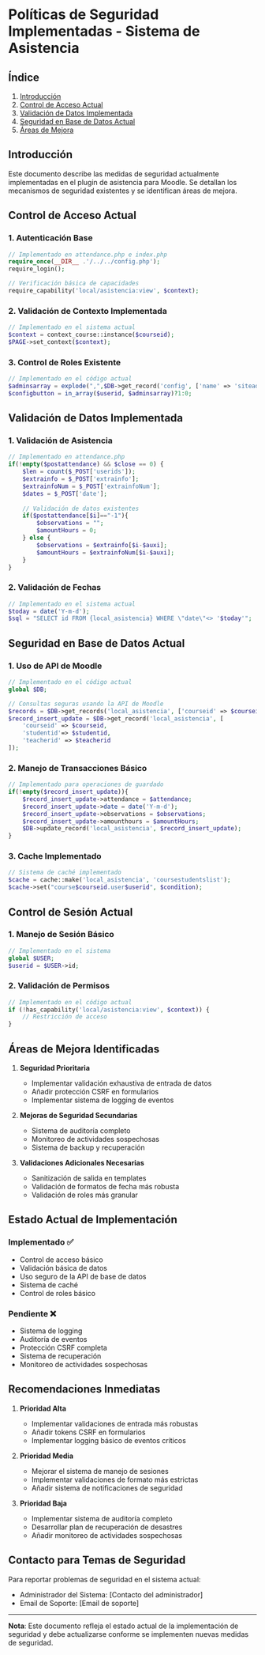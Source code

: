 # Políticas de Seguridad Implementadas - Sistema de Asistencia

## Índice
1. [Introducción](#introducción)
2. [Control de Acceso Actual](#control-de-acceso-actual)
3. [Validación de Datos Implementada](#validación-de-datos-implementada)
4. [Seguridad en Base de Datos Actual](#seguridad-en-base-de-datos-actual)
5. [Áreas de Mejora](#áreas-de-mejora)

## Introducción

Este documento describe las medidas de seguridad actualmente implementadas en el plugin de asistencia para Moodle. Se detallan los mecanismos de seguridad existentes y se identifican áreas de mejora.

## Control de Acceso Actual

### 1. Autenticación Base
```php
// Implementado en attendance.php e index.php
require_once(__DIR__ .'/../../config.php');
require_login(); 

// Verificación básica de capacidades
require_capability('local/asistencia:view', $context);
```

### 2. Validación de Contexto Implementada
```php
// Implementado en el sistema actual
$context = context_course::instance($courseid);
$PAGE->set_context($context);
```

### 3. Control de Roles Existente
```php
// Implementado en el código actual
$adminsarray = explode(",",$DB->get_record('config', ['name' => 'siteadmins'])->value);
$configbutton = in_array($userid, $adminsarray)?1:0;
```

## Validación de Datos Implementada

### 1. Validación de Asistencia
```php
// Implementado en attendance.php
if(!empty($postattendance) && $close == 0) { 
    $len = count($_POST['userids']);
    $extrainfo = $_POST['extrainfo'];
    $extrainfoNum = $_POST['extrainfoNum'];
    $dates = $_POST['date'];
    
    // Validación de datos existentes
    if($postattendance[$i]=="-1"){
        $observations = "";
        $amountHours = 0;
    } else {
        $observations = $extrainfo[$i-$auxi];
        $amountHours = $extrainfoNum[$i-$auxi];
    }
}
```

### 2. Validación de Fechas
```php
// Implementado en el sistema actual
$today = date('Y-m-d');
$sql = "SELECT id FROM {local_asistencia} WHERE \"date\"<> '$today'";
```

## Seguridad en Base de Datos Actual

### 1. Uso de API de Moodle
```php
// Implementado en el código actual
global $DB;

// Consultas seguras usando la API de Moodle
$records = $DB->get_records('local_asistencia', ['courseid' => $courseid]);
$record_insert_update = $DB->get_record('local_asistencia', [
    'courseid' => $courseid, 
    'studentid'=> $studentid, 
    'teacherid' => $teacherid
]);
```

### 2. Manejo de Transacciones Básico
```php
// Implementado para operaciones de guardado
if(!empty($record_insert_update)){ 
    $record_insert_update->attendance = $attendance;
    $record_insert_update->date = date('Y-m-d');
    $record_insert_update->observations = $observations;
    $record_insert_update->amounthours = $amountHours;
    $DB->update_record('local_asistencia', $record_insert_update);
}
```

### 3. Cache Implementado
```php
// Sistema de caché implementado
$cache = cache::make('local_asistencia', 'coursestudentslist');
$cache->set("course$courseid.user$userid", $condition);
```

## Control de Sesión Actual

### 1. Manejo de Sesión Básico
```php
// Implementado en el sistema
global $USER;
$userid = $USER->id;
```

### 2. Validación de Permisos
```php
// Implementado en el código actual
if (!has_capability('local/asistencia:view', $context)) {
    // Restricción de acceso
}
```

## Áreas de Mejora Identificadas

1. **Seguridad Prioritaria**
   - Implementar validación exhaustiva de entrada de datos
   - Añadir protección CSRF en formularios
   - Implementar sistema de logging de eventos

2. **Mejoras de Seguridad Secundarias**
   - Sistema de auditoría completo
   - Monitoreo de actividades sospechosas
   - Sistema de backup y recuperación

3. **Validaciones Adicionales Necesarias**
   - Sanitización de salida en templates
   - Validación de formatos de fecha más robusta
   - Validación de roles más granular

## Estado Actual de Implementación

### Implementado ✅
- Control de acceso básico
- Validación básica de datos
- Uso seguro de la API de base de datos
- Sistema de caché
- Control de roles básico

### Pendiente ❌
- Sistema de logging
- Auditoría de eventos
- Protección CSRF completa
- Sistema de recuperación
- Monitoreo de actividades sospechosas

## Recomendaciones Inmediatas

1. **Prioridad Alta**
   - Implementar validaciones de entrada más robustas
   - Añadir tokens CSRF en formularios
   - Implementar logging básico de eventos críticos

2. **Prioridad Media**
   - Mejorar el sistema de manejo de sesiones
   - Implementar validaciones de formato más estrictas
   - Añadir sistema de notificaciones de seguridad

3. **Prioridad Baja**
   - Implementar sistema de auditoría completo
   - Desarrollar plan de recuperación de desastres
   - Añadir monitoreo de actividades sospechosas

## Contacto para Temas de Seguridad

Para reportar problemas de seguridad en el sistema actual:
- Administrador del Sistema: [Contacto del administrador]
- Email de Soporte: [Email de soporte]

---

**Nota**: Este documento refleja el estado actual de la implementación de seguridad y debe actualizarse conforme se implementen nuevas medidas de seguridad. 